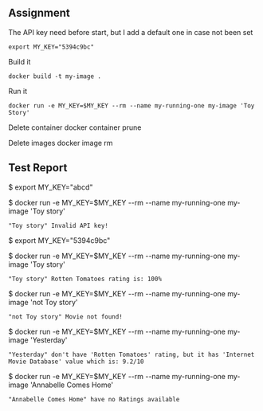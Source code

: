 Assignment 
----------

The API key need before start, but I add a default one in case not been set

	export MY_KEY="5394c9bc"
Build it

	docker build -t my-image .

Run it

	docker run -e MY_KEY=$MY_KEY --rm --name my-running-one my-image 'Toy Story'

Delete container
	docker container prune

Delete images
	docker image rm <image id>


Test Report
----------
$ export MY_KEY="abcd"

$ docker run -e MY_KEY=$MY_KEY --rm --name my-running-one my-image 'Toy story'

	"Toy story" Invalid API key!

$ export MY_KEY="5394c9bc"

$ docker run -e MY_KEY=$MY_KEY --rm --name my-running-one my-image 'Toy story'

	"Toy story" Rotten Tomatoes rating is: 100%

$ docker run -e MY_KEY=$MY_KEY --rm --name my-running-one my-image 'not Toy story'

	"not Toy story" Movie not found!

$ docker run -e MY_KEY=$MY_KEY --rm --name my-running-one my-image 'Yesterday'

	"Yesterday" don't have 'Rotten Tomatoes' rating, but it has 'Internet Movie Database' value which is: 9.2/10

$ docker run -e MY_KEY=$MY_KEY --rm --name my-running-one my-image 'Annabelle Comes Home'

	"Annabelle Comes Home" have no Ratings available



